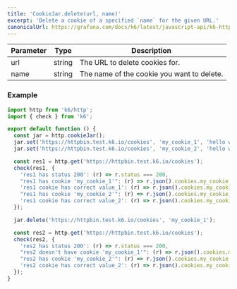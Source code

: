 ```yaml
---
title: 'CookieJar.delete(url, name)'
excerpt: 'Delete a cookie of a specified `name` for the given URL.'
canonicalUrl: https://grafana.com/docs/k6/latest/javascript-api/k6-http/cookiejar/cookiejar-delete/
---
```


| Parameter | Type   | Description |
| --------- | ------ | ----------- |
| url     | string | The URL to delete cookies for. |
| name     | string | The name of the cookie you want to delete. |

### Example

<CodeGroup labels={[]}>

```javascript
import http from 'k6/http';
import { check } from 'k6';

export default function () {
  const jar = http.cookieJar();
  jar.set('https://httpbin.test.k6.io/cookies', 'my_cookie_1', 'hello world_1');
  jar.set('https://httpbin.test.k6.io/cookies', 'my_cookie_2', 'hello world_2');

  const res1 = http.get('https://httpbin.test.k6.io/cookies');
  check(res1, {
    'res1 has status 200': (r) => r.status === 200,
    "res1 has cookie 'my_cookie_1'": (r) => r.json().cookies.my_cookie_1 !== null,
    'res1 cookie has correct value_1': (r) => r.json().cookies.my_cookie_1 == 'hello world_1',
    "res1 has cookie 'my_cookie_2'": (r) => r.json().cookies.my_cookie_2 !== null,
    'res1 cookie has correct value_2': (r) => r.json().cookies.my_cookie_2 == 'hello world_2',
  });

  jar.delete('https://httpbin.test.k6.io/cookies', 'my_cookie_1');

  const res2 = http.get('https://httpbin.test.k6.io/cookies');
  check(res2, {
    'res2 has status 200': (r) => r.status === 200,
    "res2 doesn't have cookie 'my_cookie_1'": (r) => r.json().cookies.my_cookie_1 == null,
    "res2 has cookie 'my_cookie_2'": (r) => r.json().cookies.my_cookie_2 !== null,
    'res2 cookie has correct value_2': (r) => r.json().cookies.my_cookie_2 == 'hello world_2',
  });
}
```

</CodeGroup>
